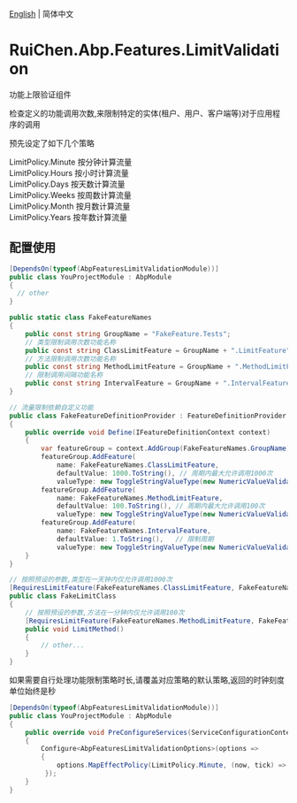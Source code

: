 [English](./README.en.md) | 简体中文

# RuiChen.Abp.Features.LimitValidation

功能上限验证组件  

检查定义的功能调用次数,来限制特定的实体(租户、用户、客户端等)对于应用程序的调用  

预先设定了如下几个策略  

LimitPolicy.Minute		按分钟计算流量  
LimitPolicy.Hours		按小时计算流量  
LimitPolicy.Days		按天数计算流量  
LimitPolicy.Weeks		按周数计算流量  
LimitPolicy.Month		按月数计算流量  
LimitPolicy.Years		按年数计算流量  

## 配置使用


```csharp
[DependsOn(typeof(AbpFeaturesLimitValidationModule))]
public class YouProjectModule : AbpModule
{
  // other
}

public static class FakeFeatureNames 
{
    public const string GroupName = "FakeFeature.Tests";
    // 类型限制调用次数功能名称
    public const string ClassLimitFeature = GroupName + ".LimitFeature";
    // 方法限制调用次数功能名称
    public const string MethodLimitFeature = GroupName + ".MethodLimitFeature";
    // 限制调用间隔功能名称
    public const string IntervalFeature = GroupName + ".IntervalFeature";
}

// 流量限制依赖自定义功能
public class FakeFeatureDefinitionProvider : FeatureDefinitionProvider
{
    public override void Define(IFeatureDefinitionContext context)
    {
        var featureGroup = context.AddGroup(FakeFeatureNames.GroupName);
        featureGroup.AddFeature(
            name: FakeFeatureNames.ClassLimitFeature,
            defaultValue: 1000.ToString(), // 周期内最大允许调用1000次
            valueType: new ToggleStringValueType(new NumericValueValidator(1, 1000)));
        featureGroup.AddFeature(
            name: FakeFeatureNames.MethodLimitFeature,
            defaultValue: 100.ToString(), // 周期内最大允许调用100次
            valueType: new ToggleStringValueType(new NumericValueValidator(1, 1000)));
        featureGroup.AddFeature(
            name: FakeFeatureNames.IntervalFeature,
            defaultValue: 1.ToString(),   // 限制周期
            valueType: new ToggleStringValueType(new NumericValueValidator(1, 1000)));
    }
}

// 按照预设的参数,类型在一天钟内仅允许调用1000次
[RequiresLimitFeature(FakeFeatureNames.ClassLimitFeature, FakeFeatureNames.IntervalFeature, LimitPolicy.Days)]
public class FakeLimitClass
{
    // 按照预设的参数,方法在一分钟内仅允许调用100次
    [RequiresLimitFeature(FakeFeatureNames.MethodLimitFeature, FakeFeatureNames.IntervalFeature, LimitPolicy.Minute)]
    public void LimitMethod() 
    {
        // other...
    }
}
```

如果需要自行处理功能限制策略时长,请覆盖对应策略的默认策略,返回的时钟刻度单位始终是秒  

```csharp
[DependsOn(typeof(AbpFeaturesLimitValidationModule))]
public class YouProjectModule : AbpModule
{
	public override void PreConfigureServices(ServiceConfigurationContext context)
    {
        Configure<AbpFeaturesLimitValidationOptions>(options =>
        {
            options.MapEffectPolicy(LimitPolicy.Minute, (now, tick) => return 60;); // 表示不管多少分钟(time),都只会限制60秒
         });
    }
}
```
